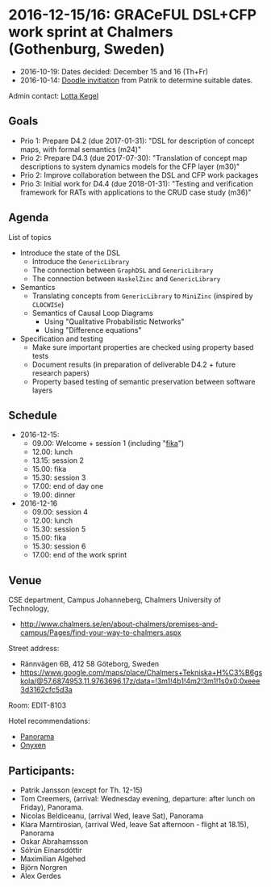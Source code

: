 # 2016-12-15/16: GRACeFUL DSL+CFP work sprint at Chalmers (Gothenburg, Sweden)

* 2016-10-19: Dates decided: December 15 and 16 (Th+Fr)
* 2016-10-14: [Doodle invitiation](https://doodle.com/poll/67vdzvgim6rkyun2) from Patrik to determine suitable dates.

Admin contact: [Lotta Kegel](https://www.chalmers.se/en/Staff/Pages/kegel.aspx)

## Goals

* Prio 1: Prepare D4.2 (due 2017-01-31): "DSL for description of concept maps, with formal semantics (m24)"
* Prio 2: Prepare D4.3 (due 2017-07-30): "Translation of concept map descriptions to system dynamics models for the CFP layer (m30)"
* Prio 2: Improve collaboration between the DSL and CFP work packages
* Prio 3: Initial work for D4.4 (due 2018-01-31): "Testing and verification framework for RATs with applications to the CRUD case study (m36)"

## Agenda

List of topics
* Introduce the state of the DSL
    * Introduce the `GenericLibrary`
    * The connection between `GraphDSL` and `GenericLibrary`
    * The connection between `HaskelZinc` and `GenericLibrary`
* Semantics
    * Translating concepts from `GenericLibrary` to `MiniZinc` (inspired by `CLOCWISe`)
    * Semantics of Causal Loop Diagrams
      * Using "Qualitative Probabilistic Networks"
      * Using "Difference equations"
* Specification and testing
    * Make sure important properties are checked using property based tests
    * Document results (in preparation of deliverable D4.2 + future research papers)
    * Property based testing of semantic preservation between software layers

## Schedule

* 2016-12-15:
    * 09.00: Welcome + session 1 (including "[fika](https://en.wikipedia.org/wiki/Fika_(Sweden))")
    * 12.00: lunch
    * 13.15: session 2
    * 15.00: fika
    * 15.30: session 3
    * 17.00: end of day one
    * 19.00: dinner
* 2016-12-16
    * 09.00: session 4
    * 12.00: lunch
    * 15.30: session 5
    * 15.00: fika
    * 15.30: session 6
    * 17.00: end of the work sprint

## Venue

CSE department,
Campus Johanneberg,
Chalmers University of Technology,
* http://www.chalmers.se/en/about-chalmers/premises-and-campus/Pages/find-your-way-to-chalmers.aspx

Street address:
* Rännvägen 6B, 412 58 Göteborg, Sweden
* https://www.google.com/maps/place/Chalmers+Tekniska+H%C3%B6gskola/@57.6874953,11.9763696,17z/data=!3m1!4b1!4m2!3m1!1s0x0:0xeee3d3162cfc5d3a

Room: EDIT-8103

Hotel recommendations:
* [Panorama](https://www.nordicchoicehotels.com/quality/quality-hotel-panorama1/)
* [Onyxen](http://www.hotellonyxen.se/en/)

## Participants:

* Patrik Jansson (except for Th. 12-15)
* Tom Creemers, (arrival: Wednesday evening, departure: after lunch on Friday), Panorama.
* Nicolas Beldiceanu, (arrival Wed, leave Sat), Panorama
* Klara Marntirosian, (arrival Wed, leave Sat afternoon - flight at 18.15), Panorama
* Oskar Abrahamsson
* Sólrún Einarsdóttir
* Maximilian Algehed
* Björn Norgren
* Alex Gerdes

